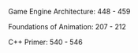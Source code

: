 Game Engine Architecture:   448 - 459

Foundations of Animation:   207 - 212

C++ Primer:                              540 - 546